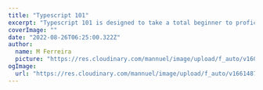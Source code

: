 ```yaml
---
title: "Typescript 101"
excerpt: "Typescript 101 is designed to take a total beginner to proficient in no time."
coverImage: ""
date: "2022-08-26T06:25:00.322Z"
author:
  name: M Ferreira
  picture: "https://res.cloudinary.com/mannuel/image/upload/f_auto/v1604067445/images/mee.jpg"
ogImage:
  url: "https://res.cloudinary.com/mannuel/image/upload/f_auto/v1661487899/legion/main-cover.jpg"
---
```

